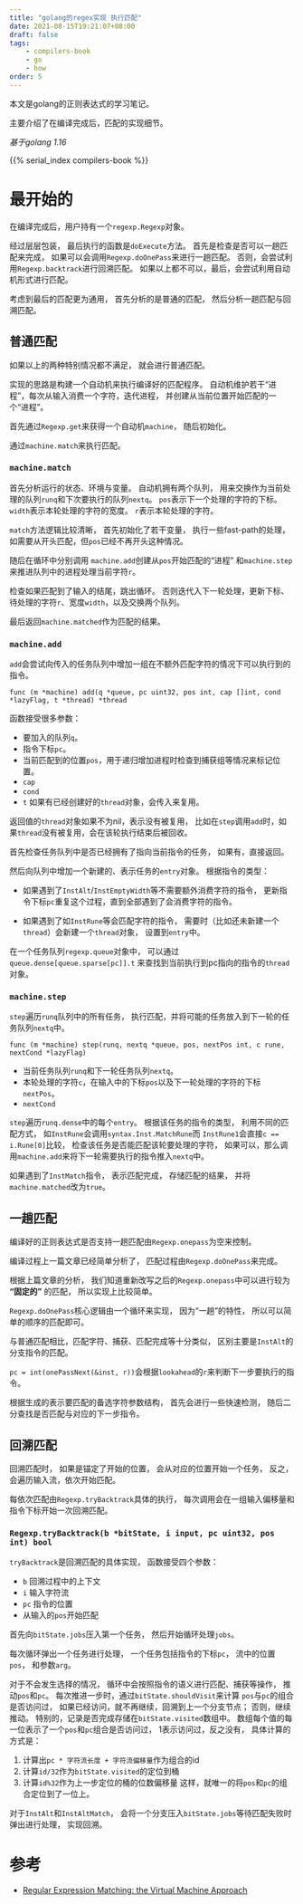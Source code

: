 ```yaml
---
title: "golang的regex实现 执行匹配"
date: 2021-08-15T19:21:07+08:00
draft: false
tags:
    - compilers-book
    - go
    - how
order: 5
---
```


本文是golang的正则表达式的学习笔记。

主要介绍了在编译完成后，匹配的实现细节。

<!--more-->

*基于golang 1.16*

{{% serial_index compilers-book %}}

# 最开始的

在编译完成后，用户持有一个`regexp.Regexp`对象。

经过层层包装，
最后执行的函数是`doExecute`方法。
首先是检查是否可以一趟匹配来完成，
如果可以会调用`Regexp.doOnePass`来进行一趟匹配。
否则，会尝试利用`Regexp.backtrack`进行回溯匹配。
如果以上都不可以，最后，会尝试利用自动机形式进行匹配。

考虑到最后的匹配更为通用，
首先分析的是普通的匹配，
然后分析一趟匹配与回溯匹配。

## 普通匹配

如果以上的两种特别情况都不满足，
就会进行普通匹配。

实现的思路是构建一个自动机来执行编译好的匹配程序。
自动机维护若干“进程”，每次从输入消费一个字符，迭代进程，
并创建从当前位置开始匹配的一个“进程”。

首先通过`Regexp.get`来获得一个自动机`machine`，
随后初始化。

通过`machine.match`来执行匹配。

### `machine.match`

首先分析运行的状态、环境与变量。
自动机拥有两个队列，
用来交换作为当前处理的队列`runq`和下次要执行的队列`nextq`。
`pos`表示下一个处理的字符的下标。
`width`表示本轮处理的字符的宽度。
`r`表示本轮处理的字符。

`match`方法逻辑比较清晰，
首先初始化了若干变量，
执行一些fast-path的处理，如需要从开头匹配，但`pos`已经不再开头这种情况。

随后在循环中分别调用
`machine.add`创建从`pos`开始匹配的“进程”
和`machine.step`来推进队列中的进程处理当前字符`r`。

检查如果匹配到了输入的结尾，跳出循环。
否则迭代入下一轮处理，更新下标、待处理的字符`r`、宽度`width`，以及交换两个队列。

最后返回`machine.matched`作为匹配的结果。

### `machine.add`

`add`会尝试向传入的任务队列中增加一组在不额外匹配字符的情况下可以执行到的指令。

`func (m *machine) add(q *queue, pc uint32, pos int, cap []int, cond *lazyFlag, t *thread) *thread`

函数接受很多参数：

- 要加入的队列`q`。
- 指令下标`pc`。
- 当前匹配到的位置`pos`，用于递归增加进程时检查到捕获组等情况来标记位置。
- `cap`
- `cond`
- `t` 如果有已经创建好的`thread`对象，会传入来复用。

返回值的`thread`对象如果不为nil，表示没有被复用，
比如在`step`调用`add`时，如果`thread`没有被复用，会在该轮执行结束后被回收。

首先检查任务队列中是否已经拥有了指向当前指令的任务，
如果有，直接返回。

然后向队列中增加一个新建的、表示任务的`entry`对象。
根据指令的类型：

- 如果遇到了`InstAlt`/`InstEmptyWidth`等不需要额外消费字符的指令，
更新指令下标`pc`重复这个过程，直到全部遇到了会消费字符的指令。

- 如果遇到了如`InstRune`等会匹配字符的指令，
需要时（比如还未新建一个`thread`）会新建一个`thread`对象，
设置到`entry`中。

在一个任务队列`regexp.queue`对象中，
可以通过`queue.dense[queue.sparse[pc]].t`
来查找到当前执行到pc指向的指令的`thread`对象。

### `machine.step`

`step`遍历`runq`队列中的所有任务，
执行匹配，并将可能的任务放入到下一轮的任务队列`nextq`中。

`func (m *machine) step(runq, nextq *queue, pos, nextPos int, c rune, nextCond *lazyFlag)`

- 当前任务队列`runq`和下一轮任务队列`nextq`。
- 本轮处理的字符`c`，在输入中的下标`pos`以及下一轮处理的字符的下标`nextPos`。
- `nextCond`

`step`遍历`runq.dense`中的每个`entry`。
根据该任务的指令的类型，
利用不同的匹配方式，
如`InstRune`会调用`syntax.Inst.MatchRune`而
`InstRune1`会直接`c == i.Rune[0]`比较，
检查该任务是否能匹配该轮要处理的字符，
如果可以，那么调用`machine.add`来将下一轮需要执行的指令推入`nextq`中。

如果遇到了`InstMatch`指令，
表示匹配完成，
存储匹配的结果，
并将`machine.matched`改为`true`。

## 一趟匹配

编译好的正则表达式是否支持一趟匹配由`Regexp.onepass`为空来控制。

编译过程上一篇文章已经简单分析了，
匹配过程由`Regexp.doOnePass`来完成。

根据上篇文章的分析，
我们知道重新改写之后的`Regexp.onepass`中可以进行较为 **“固定的”** 的匹配，
所以实现上比较简单。

`Regexp.doOnePass`核心逻辑由一个循环来实现，
因为“一趟”的特性，
所以可以简单的顺序的匹配即可。

与普通匹配相比，匹配字符、捕获、匹配完成等十分类似，
区别主要是`InstAlt`的分支指令的匹配。

`pc = int(onePassNext(&inst, r))`会根据`lookahead`的`r`来判断下一步要执行的指令。

根据生成的表示要匹配的备选字符参数结构，
首先会进行一些快速检测，
随后二分查找是否匹配与对应的下一步指令。

## 回溯匹配

回溯匹配时，
如果是锚定了开始的位置，
会从对应的位置开始一个任务，
反之，会遍历输入流，依次开始匹配。

每依次匹配由`Regexp.tryBacktrack`具体的执行，
每次调用会在一组输入偏移量和指令下标开始一次回溯匹配。

### `Regexp.tryBacktrack(b *bitState, i input, pc uint32, pos int) bool`

`tryBacktrack`是回溯匹配的具体实现，
函数接受四个参数：

- `b` 回溯过程中的上下文
- `i` 输入字符流
- `pc` 指令的位置
- 从输入的`pos`开始匹配

首先向`bitState.jobs`压入第一个任务，
然后开始循环处理`jobs`。

每次循环弹出一个任务进行处理，
一个任务包括指令的下标`pc`，
流中的位置`pos`，
和参数`arg`。

对于不会发生选择的情况，
循环中会按照指令的语义进行匹配、捕获等操作，
推动`pos`和`pc`。
每次推进一步时，通过`bitState.shouldVisit`来计算
`pos`与`pc`的组合是否访问过，
如果已经访问，就不再继续，回溯到上一个分支节点；
否则，继续推动。
特别的，记录是否完成存储在`bitState.visited`数组中。
数组每个值的每一位表示了一个`pos`和`pc`组合是否访问过，
1表示访问过，反之没有，
具体计算的方式是：
1. 计算出`pc * 字符流长度 + 字符流偏移量`作为组合的id
1. 计算`id/32`作为`bitState.visited`的定位到桶
1. 计算`id%32`作为上一步定位的桶的位数偏移量
这样，就唯一的将`pos`和`pc`的组合定位到了一位上。

对于`InstAlt`和`InstAltMatch`，
会将一个分支压入`bitState.jobs`等待匹配失败时弹出进行处理，
实现回溯。

# 参考

- [Regular Expression Matching: the Virtual Machine Approach](https://swtch.com/~rsc/regexp/regexp2.html)
